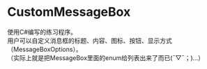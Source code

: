 # CustomMessageBox

使用C#编写的练习程序。<br>
用户可以自定义消息框的标题、内容、图标、按钮、显示方式（MessageBoxOptions）。<br>
（实际上就是把MessageBox里面的enum给列表出来了而已(ˉ▽ˉ；)...）
